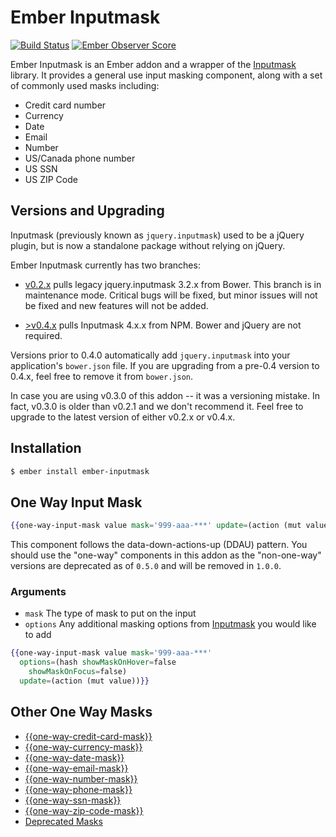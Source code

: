 # Ember Inputmask

[![Build Status](https://travis-ci.org/pzuraq/ember-inputmask.svg)](https://travis-ci.org/pzuraq/ember-inputmask)
[![Ember Observer Score](https://emberobserver.com/badges/ember-inputmask.svg)](https://emberobserver.com/addons/ember-inputmask)

Ember Inputmask is an Ember addon and a wrapper of the
[Inputmask](https://github.com/RobinHerbots/Inputmask) library. It provides a
general use input masking component, along with a set of commonly used masks
including:

  - Credit card number
  - Currency
  - Date
  - Email
  - Number
  - US/Canada phone number
  - US SSN
  - US ZIP Code

## Versions and Upgrading

Inputmask (previously known as `jquery.inputmask`) used to be a jQuery plugin,
but is now a standalone package without relying on jQuery.

Ember Inputmask currently has two branches:

  - [v0.2.x](https://github.com/pzuraq/ember-inputmask/tree/v0.2.x) pulls
    legacy jquery.inputmask 3.2.x from Bower. This branch is in maintenance
    mode. Critical bugs will be fixed, but minor issues will not be fixed and
    new features will not be added.

  - [>v0.4.x](https://github.com/pzuraq/ember-inputmask/tree/master)
    pulls Inputmask 4.x.x from NPM. Bower and jQuery are not required.

Versions prior to 0.4.0 automatically add `jquery.inputmask` into your
application's `bower.json` file. If you are upgrading from a pre-0.4 version to
0.4.x, feel free to remove it from `bower.json`.

In case you are using v0.3.0 of this addon -- it was a versioning mistake. In
fact, v0.3.0 is older than v0.2.1 and we don't recommend it. Feel free to
upgrade to the latest version of either v0.2.x or v0.4.x.

## Installation

```sh
$ ember install ember-inputmask
```

## One Way Input Mask

```hbs
{{one-way-input-mask value mask='999-aaa-***' update=(action (mut value))}}
```

This component follows the data-down-actions-up (DDAU) pattern. You should use the "one-way" components in this addon as the "non-one-way" versions are deprecated as of `0.5.0` and will be removed in `1.0.0`.

### Arguments

* `mask` The type of mask to put on the input
* `options` Any additional masking options from [Inputmask](https://github.com/RobinHerbots/Inputmask) you would like to add

```hbs
{{one-way-input-mask value mask='999-aaa-***'
  options=(hash showMaskOnHover=false
    showMaskOnFocus=false)
  update=(action (mut value))}}
```

## Other One Way Masks

* [{{one-way-credit-card-mask}}](docs/one-way-credit-card-mask.md)
* [{{one-way-currency-mask}}](docs/one-way-currency-mask.md)
* [{{one-way-date-mask}}](docs/one-way-date-mask.md)
* [{{one-way-email-mask}}](docs/one-way-email-mask.md)
* [{{one-way-number-mask}}](docs/one-way-number-mask.md)
* [{{one-way-phone-mask}}](docs/one-way-phone-mask.md)
* [{{one-way-ssn-mask}}](docs/one-way-ssn-mask.md)
* [{{one-way-zip-code-mask}}](docs/one-way-zip-code-mask.md)
* [Deprecated Masks](docs/deprecated-masks.md)
